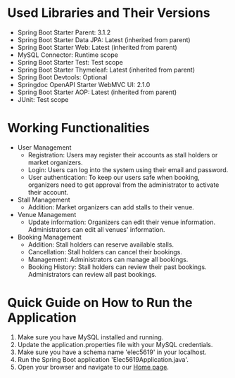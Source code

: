 # Used Libraries and Their Versions
  - Spring Boot Starter Parent: 3.1.2
  - Spring Boot Starter Data JPA: Latest (inherited from parent)
  - Spring Boot Starter Web: Latest (inherited from parent)
  - MySQL Connector: Runtime scope
  - Spring Boot Starter Test: Test scope
  - Spring Boot Starter Thymeleaf: Latest (inherited from parent)
  - Spring Boot Devtools: Optional
  - Springdoc OpenAPI Starter WebMVC UI: 2.1.0
  - Spring Boot Starter AOP: Latest (inherited from parent)
  - JUnit: Test scope

# Working Functionalities
  - User Management
    - Registration: Users may register their accounts as stall holders or market organizers.
    - Login: Users can log into the system using their email and password.
    - User authentication: To keep our users safe when booking, organizers need to get approval from the administrator to activate their account.
  - Stall Management
    - Addition: Market organizers can add stalls to their venue.
  - Venue Management
    - Update information: Organizers can edit their venue information. Administrators can edit all venues' information.
  - Booking Management
    - Addition: Stall holders can reserve available stalls.
    - Cancellation: Stall holders can cancel their bookings. 
    - Management: Administrators can manage all bookings.
    - Booking History: Stall holders can review their past bookings. Administrators can review all past bookings.

# Quick Guide on How to Run the Application
  1. Make sure you have MySQL installed and running.
  2. Update the application.properties file with your MySQL credentials.
  3. Make sure you have a schema name 'elec5619' in your localhost.
  4. Run the Spring Boot application 'Elec5619Application.java'.
  5. Open your browser and navigate to our [Home page](http://localhost:8080).
